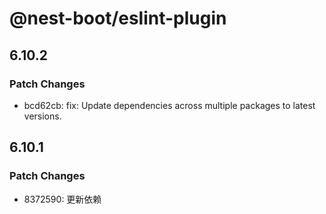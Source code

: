 # @nest-boot/eslint-plugin

## 6.10.2

### Patch Changes

- bcd62cb: fix: Update dependencies across multiple packages to latest versions.

## 6.10.1

### Patch Changes

- 8372590: 更新依赖
